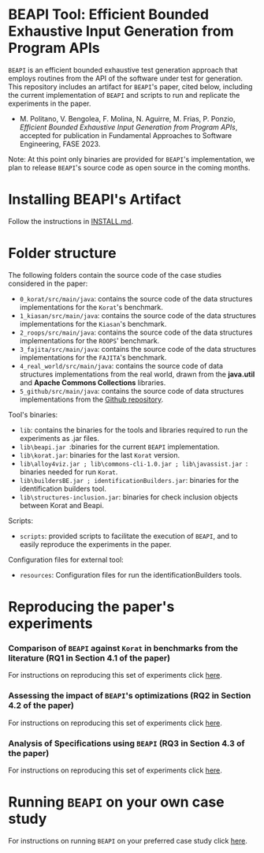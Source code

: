 # BEAPI Tool: Efficient Bounded Exhaustive Input Generation from Program APIs

`BEAPI` is an efficient bounded exhaustive test generation approach that employs routines from the API of the software under test for generation. This repository includes an artifact for `BEAPI`'s paper, cited below, including the current implementation of `BEAPI` and scripts to run and replicate the experiments in the paper.

- M. Politano, V. Bengolea, F. Molina, N. Aguirre, M. Frias, P. Ponzio, *Efficient Bounded Exhaustive Input Generation from Program APIs*, accepted for publication in Fundamental Approaches to Software Engineering, FASE 2023.

Note: At this point only binaries are provided for `BEAPI`'s implementation, we plan to release `BEAPI`'s source code as open source in the coming months.

# Installing BEAPI's Artifact 

Follow the instructions in [INSTALL.md](INSTALL.md).

# Folder structure

The following folders contain the source code of the case studies considered in the paper:

- `0_korat/src/main/java`: contains the source code of the data structures implementations for the `Korat`'s benchmark.
- `1_kiasan/src/main/java`: contains the source code of the data structures implementations for the `Kiasan`'s benchmark.
- `2_roops/src/main/java`: contains the source code of the data structures implementations for the `ROOPS`' benchmark.
- `3_fajita/src/main/java`: contains the source code of the data structures implementations for the `FAJITA`'s benchmark.
- `4_real_world/src/main/java`: contains the source code of data structures implementations from the real world, drawn from the  **java.util** and **Apache Commons Collections** libraries.
- `5_github/src/main/java`: contains the source code of data structures implementations from the  [Github repository](https://github.com/anthonynsimon/java-ds-algorithms).


Tool's binaries:

- `lib`: contains the binaries for the tools and libraries required to run the experiments as .jar files.
- `lib\beapi.jar `:binaries for the current `BEAPI` implementation. 
- `lib\korat.jar`: binaries for the last `Korat` version.
- `lib\alloy4viz.jar ; lib\commons-cli-1.0.jar ; lib\javassist.jar `: binaries needed for run `Korat`. 
- `lib\buildersBE.jar ; identificationBuilders.jar`: binaries for the identification builders tool. 
- `lib\structures-inclusion.jar`: binaries for check inclusion objects between Korat and Beapi. 


Scripts:

- `scripts`: provided scripts to facilitate the execution of `BEAPI`, and to easily reproduce the experiments in the paper.

Configuration files for external tool:

- `resources`: Configuration files for run the identificationBuilders tools.


# Reproducing the paper's experiments 

### Comparison of `BEAPI` against `Korat` in benchmarks from the literature (RQ1 in Section 4.1 of the paper)

For instructions on reproducing this set of experiments click [here](BEAPI_v_KORAT.md).

### Assessing the impact of `BEAPI`'s optimizations (RQ2 in Section 4.2 of the paper)

For instructions on reproducing this set of experiments click [here](BEAPI_OPT.md).

### Analysis of Specifications using `BEAPI` (RQ3 in Section 4.3 of the paper)

For instructions on reproducing this set of experiments click [here](BEAPI_SPECS.md).

# Running `BEAPI` on your own case study

For instructions on running `BEAPI` on your preferred case study click [here](RUN_BEAPI.md).



